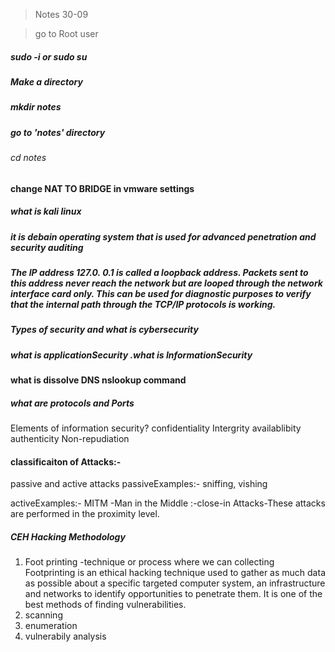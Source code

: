  >  Notes  30-09

>  go to Root user
   ##### sudo -i  or sudo su

#####  Make a directory 
   ##### mkdir notes

#####  go to 'notes'  directory
  ###### cd notes

#### change NAT TO BRIDGE in vmware settings

##### what is kali linux
##### it is debain operating system that is used for advanced penetration and security auditing  


##### The IP address 127.0. 0.1 is called a loopback address. Packets sent to this address never reach the network but are looped through  the network interface card only. This can be used for diagnostic purposes to verify that the internal path through the TCP/IP protocols is working.
##### Types of security and what is cybersecurity
##### what is applicationSecurity .what is InformationSecurity
#### what is dissolve DNS  nslookup command
##### what are protocols and Ports

Elements of information security?
confidentiality
Intergrity
availablibity
authenticity
Non-repudiation

#### classificaiton of Attacks:-
passive and active attacks
passiveExamples:- sniffing, vishing </br>

activeExamples:- MITM -Man in the Middle
              :-close-in Attacks-These attacks are performed in the proximity level. 


 ##### CEH Hacking Methodology

1. Foot printing   -technique or process where we can collecting Footprinting is an ethical hacking technique used to gather as much data as possible about a specific targeted computer system, an infrastructure and networks to identify opportunities to penetrate them. It is one of the best methods of finding vulnerabilities.
2. scanning
3. enumeration
4. vulnerabily analysis
